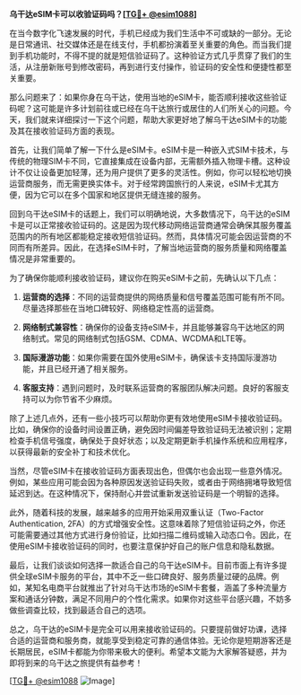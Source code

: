 **乌干达eSIM卡可以收验证码吗？[[TG💪+ @esim1088](https://t.me/s/esim1088)]**

在当今数字化飞速发展的时代，手机已经成为我们生活中不可或缺的一部分。无论是日常通讯、社交媒体还是在线支付，手机都扮演着至关重要的角色。而当我们提到手机功能时，不得不提的就是短信验证码了。这种验证方式几乎贯穿了我们的生活，从注册新账号到修改密码，再到进行支付操作，验证码的安全性和便捷性都至关重要。

那么问题来了：如果你身在乌干达，使用当地的eSIM卡，能否顺利接收这些验证码呢？这可能是许多计划前往或已经在乌干达旅行或居住的人们所关心的问题。今天，我们就来详细探讨一下这个问题，帮助大家更好地了解乌干达eSIM卡的功能及其在接收验证码方面的表现。

首先，让我们简单了解一下什么是eSIM卡。eSIM卡是一种嵌入式SIM卡技术，与传统的物理SIM卡不同，它直接集成在设备内部，无需额外插入物理卡槽。这种设计不仅让设备更加轻薄，还为用户提供了更多的灵活性。例如，你可以轻松地切换运营商服务，而无需更换实体卡。对于经常跨国旅行的人来说，eSIM卡尤其方便，因为它可以在多个国家和地区提供无缝连接的服务。

回到乌干达eSIM卡的话题上，我们可以明确地说，大多数情况下，乌干达的eSIM卡是可以正常接收验证码的。这是因为现代移动网络运营商通常会确保其服务覆盖范围内的所有地区都能稳定接收短信验证码。然而，具体情况可能会因运营商的不同而有所差异。因此，在选择eSIM卡时，了解当地运营商的服务质量和网络覆盖情况是非常重要的。

为了确保你能顺利接收验证码，建议你在购买eSIM卡之前，先确认以下几点：

1. **运营商的选择**：不同的运营商提供的网络质量和信号覆盖范围可能有所不同。尽量选择那些在当地口碑较好、网络稳定性高的运营商。
   
2. **网络制式兼容性**：确保你的设备支持eSIM卡，并且能够兼容乌干达地区的网络制式。常见的网络制式包括GSM、CDMA、WCDMA和LTE等。

3. **国际漫游功能**：如果你需要在国外使用eSIM卡，确保该卡支持国际漫游功能，并且已经开通了相关服务。

4. **客服支持**：遇到问题时，及时联系运营商的客服团队解决问题。良好的客服支持可以为你节省不少麻烦。

除了上述几点外，还有一些小技巧可以帮助你更有效地使用eSIM卡接收验证码。比如，确保你的设备时间设置正确，避免因时间偏差导致验证码无法被识别；定期检查手机信号强度，确保处于良好状态；以及定期更新手机操作系统和应用程序，以获得最新的安全补丁和技术优化。

当然，尽管eSIM卡在接收验证码方面表现出色，但偶尔也会出现一些意外情况。例如，某些应用可能会因为各种原因发送验证码失败，或者由于网络拥堵导致短信延迟到达。在这种情况下，保持耐心并尝试重新发送验证码是一个明智的选择。

此外，随着科技的发展，越来越多的应用开始采用双重认证（Two-Factor Authentication, 2FA）的方式增强安全性。这意味着除了短信验证码之外，你还可能需要通过其他方式进行身份验证，比如扫描二维码或输入动态口令。因此，在使用eSIM卡接收验证码的同时，也要注意保护好自己的账户信息和隐私数据。

最后，让我们谈谈如何选择一款适合自己的乌干达eSIM卡。目前市面上有许多提供全球eSIM卡服务的平台，其中不乏一些口碑良好、服务质量过硬的品牌。例如，某知名电商平台就推出了针对乌干达市场的eSIM卡套餐，涵盖了多种流量方案和通话分钟数，满足不同用户的个性化需求。如果你对这些平台感兴趣，不妨多做些调查比较，找到最适合自己的选项。

总之，乌干达的eSIM卡是完全可以用来接收验证码的。只要提前做好功课，选择合适的运营商和服务商，就能享受到稳定可靠的通信体验。无论你是短期游客还是长期居民，eSIM卡都能为你带来极大的便利。希望本文能为大家解答疑惑，并为即将到来的乌干达之旅提供有益参考！

[[TG💪+ @esim1088](https://t.me/s/esim1088) ![Image](https://i.postimg.cc/4NQfJmqS/Snipaste-2025-05-13-00-14-12.png)]